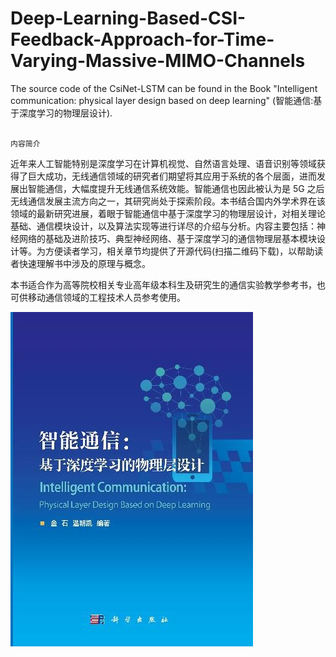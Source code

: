 # Deep-Learning-Based-CSI-Feedback-Approach-for-Time-Varying-Massive-MIMO-Channels

The source code of the CsiNet-LSTM can be found in the Book "Intelligent communication: physical layer design based on deep learning" (智能通信:基于深度学习的物理层设计).

                                                                                   内容简介

近年来人工智能特别是深度学习在计算机视觉、自然语言处理、语音识别等领域获得了巨大成功，无线通信领域的研究者们期望将其应用于系统的各个层面，进而发展出智能通信，大幅度提升无线通信系统效能。智能通信也因此被认为是 5G 之后无线通信发展主流方向之一，其研究尚处于探索阶段。本书结合国内外学术界在该领域的最新研究进展，着眼于智能通信中基于深度学习的物理层设计，对相关理论基础、通信模块设计，以及算法实现等进行详尽的介绍与分析。内容主要包括：神经网络的基础及进阶技巧、典型神经网络、基于深度学习的通信物理层基本模块设计等。为方便读者学习，相关章节均提供了开源代码(扫描二维码下载)，以帮助读者快速理解书中涉及的原理与概念。

本书适合作为高等院校相关专业高年级本科生及研究生的通信实验教学参考书，也可供移动通信领域的工程技术人员参考使用。


![image](https://github.com/gjjustc/Deep-Learning-Based-CSI-Feedback-Approach-for-Time-Varying-Massive-MIMO-Channels/blob/main/%E6%99%BA%E8%83%BD%E9%80%9A%E4%BF%A1-%E5%9F%BA%E4%BA%8E%E6%B7%B1%E5%BA%A6%E5%AD%A6%E4%B9%A0%E7%9A%84%E7%89%A9%E7%90%86%E5%B1%82%E8%AE%BE%E8%AE%A1.jpg)
